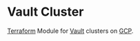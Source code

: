 # Vault Cluster

[Terraform](https://www.terraform.io/) Module for [Vault](https://www.vaultproject.io/) clusters on [GCP](https://cloud.google.com/).
